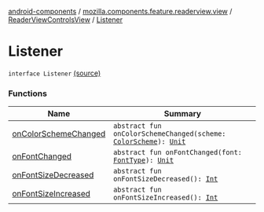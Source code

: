 [android-components](../../../index.md) / [mozilla.components.feature.readerview.view](../../index.md) / [ReaderViewControlsView](../index.md) / [Listener](./index.md)

# Listener

`interface Listener` [(source)](https://github.com/mozilla-mobile/android-components/blob/master/components/feature/readerview/src/main/java/mozilla/components/feature/readerview/view/ReaderViewControlsView.kt#L57)

### Functions

| Name | Summary |
|---|---|
| [onColorSchemeChanged](on-color-scheme-changed.md) | `abstract fun onColorSchemeChanged(scheme: `[`ColorScheme`](../../../mozilla.components.feature.readerview/-reader-view-feature/-color-scheme/index.md)`): `[`Unit`](https://kotlinlang.org/api/latest/jvm/stdlib/kotlin/-unit/index.html) |
| [onFontChanged](on-font-changed.md) | `abstract fun onFontChanged(font: `[`FontType`](../../../mozilla.components.feature.readerview/-reader-view-feature/-font-type/index.md)`): `[`Unit`](https://kotlinlang.org/api/latest/jvm/stdlib/kotlin/-unit/index.html) |
| [onFontSizeDecreased](on-font-size-decreased.md) | `abstract fun onFontSizeDecreased(): `[`Int`](https://kotlinlang.org/api/latest/jvm/stdlib/kotlin/-int/index.html) |
| [onFontSizeIncreased](on-font-size-increased.md) | `abstract fun onFontSizeIncreased(): `[`Int`](https://kotlinlang.org/api/latest/jvm/stdlib/kotlin/-int/index.html) |
